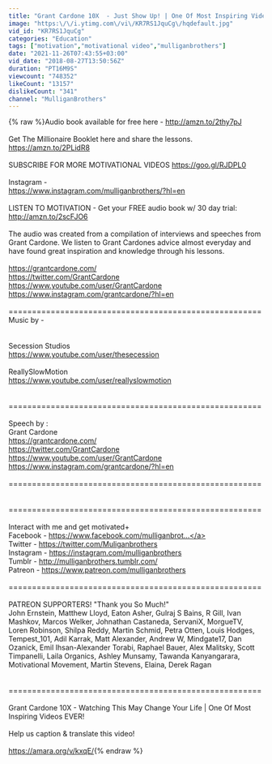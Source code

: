 ```yaml
---
title: "Grant Cardone 10X  - Just Show Up! | One Of Most Inspiring Videos EVER!"
image: "https:\/\/i.ytimg.com\/vi\/KR7RS1JquCg\/hqdefault.jpg"
vid_id: "KR7RS1JquCg"
categories: "Education"
tags: ["motivation","motivational video","mulliganbrothers"]
date: "2021-11-26T07:43:55+03:00"
vid_date: "2018-08-27T13:50:56Z"
duration: "PT16M9S"
viewcount: "748352"
likeCount: "13157"
dislikeCount: "341"
channel: "MulliganBrothers"
---
```

{% raw %}Audio book available for free here - <a rel="nofollow" target="blank" href="http://amzn.to/2thy7pJ">http://amzn.to/2thy7pJ</a><br /><br />Get The Millionaire Booklet here and share the lessons.<br /><a rel="nofollow" target="blank" href="https://amzn.to/2PLidR8">https://amzn.to/2PLidR8</a><br /><br />SUBSCRIBE FOR MORE MOTIVATIONAL VIDEOS <a rel="nofollow" target="blank" href="https://goo.gl/RJDPL0">https://goo.gl/RJDPL0</a><br /><br />Instagram -<br /><a rel="nofollow" target="blank" href="https://www.instagram.com/mulliganbrothers/?hl=en">https://www.instagram.com/mulliganbrothers/?hl=en</a><br /><br />LISTEN TO MOTIVATION - Get your FREE audio book w/ 30 day trial: <br /><a rel="nofollow" target="blank" href="http://amzn.to/2scFJO6">http://amzn.to/2scFJO6</a><br /><br />The audio was created from a compilation of interviews and speeches from Grant Cardone. We listen to Grant Cardones advice almost everyday and have found great inspiration and knowledge through his lessons.<br /> <br /><a rel="nofollow" target="blank" href="https://grantcardone.com/">https://grantcardone.com/</a><br /><a rel="nofollow" target="blank" href="https://twitter.com/GrantCardone">https://twitter.com/GrantCardone</a><br /><a rel="nofollow" target="blank" href="https://www.youtube.com/user/GrantCardone">https://www.youtube.com/user/GrantCardone</a><br /><a rel="nofollow" target="blank" href="https://www.instagram.com/grantcardone/?hl=en">https://www.instagram.com/grantcardone/?hl=en</a><br /><br />======================================================<br />Music by -<br /><br /><br />Secession Studios<br /><a rel="nofollow" target="blank" href="https://www.youtube.com/user/thesecession">https://www.youtube.com/user/thesecession</a><br /><br />ReallySlowMotion<br /><a rel="nofollow" target="blank" href="https://www.youtube.com/user/reallyslowmotion">https://www.youtube.com/user/reallyslowmotion</a><br /><br /><br />======================================================<br /><br />Speech by :<br />Grant Cardone<br /><a rel="nofollow" target="blank" href="https://grantcardone.com/">https://grantcardone.com/</a><br /><a rel="nofollow" target="blank" href="https://twitter.com/GrantCardone">https://twitter.com/GrantCardone</a><br /><a rel="nofollow" target="blank" href="https://www.youtube.com/user/GrantCardone">https://www.youtube.com/user/GrantCardone</a><br /><a rel="nofollow" target="blank" href="https://www.instagram.com/grantcardone/?hl=en">https://www.instagram.com/grantcardone/?hl=en</a><br /><br />======================================================<br /><br /><br />======================================================<br /><br />Interact with me and get motivated+<br />Facebook - <a rel="nofollow" target="blank" href="https://www.facebook.com/mulliganbrot...">https://www.facebook.com/mulliganbrot...</a><br />Twitter - <a rel="nofollow" target="blank" href="https://twitter.com/Muliganbrothers">https://twitter.com/Muliganbrothers</a><br />Instagram - <a rel="nofollow" target="blank" href="https://instagram.com/mulliganbrothers">https://instagram.com/mulliganbrothers</a><br />Tumblr - <a rel="nofollow" target="blank" href="http://mulliganbrothers.tumblr.com/">http://mulliganbrothers.tumblr.com/</a><br />Patreon - <a rel="nofollow" target="blank" href="https://www.patreon.com/mulliganbrothers">https://www.patreon.com/mulliganbrothers</a><br /><br />======================================================<br /><br />PATREON SUPPORTERS! &quot;Thank you So Much!&quot;<br />John Ernstein, Matthew Lloyd, Eaton Asher, Gulraj S Bains, R Gill, Ivan Mashkov, Marcos Welker, Johnathan Castaneda, ServaniX, MorgueTV, Loren Robinson, Shilpa Reddy, Martin Schmid, Petra Otten, Louis Hodges, Tempest_101, Adil Karrak, Matt Alexander, Andrew W, Mindgate17, Dan Ozanick, Emil Ihsan-Alexander Torabi, Raphael Bauer, Alex Malitsky, Scott Timpanelli, Laila Organics, Ashley Munsamy, Tawanda Kanyangarara, Motivational Movement, Martin Stevens, Elaina, Derek Ragan<br /><br /><br />======================================================<br /><br />Grant Cardone 10X  - Watching This May Change Your Life | One Of Most Inspiring Videos EVER!<br /><br />Help us caption &amp; translate this video!<br /><br /><a rel="nofollow" target="blank" href="https://amara.org/v/kxqE/">https://amara.org/v/kxqE/</a>{% endraw %}
